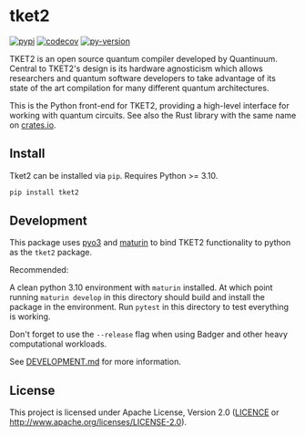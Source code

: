 # tket2

[![pypi][]](https://pypi.org/project/tket2/)
[![codecov][]](https://codecov.io/gh/CQCL/tket2)
[![py-version][]](https://pypi.org/project/tket2/)

  [codecov]: https://img.shields.io/codecov/c/gh/CQCL/tket2?logo=codecov
  [py-version]: https://img.shields.io/pypi/pyversions/tket2
  [pypi]: https://img.shields.io/pypi/v/tket2

TKET2 is an open source quantum compiler developed by Quantinuum. Central to
TKET2's design is its hardware agnosticism which allows researchers and
quantum software developers to take advantage of its state of the art
compilation for many different quantum architectures.

This is the Python front-end for TKET2, providing a high-level interface for working with quantum circuits.
See also the Rust library with the same name on [crates.io](https://crates.io/crates/tket2).


## Install

Tket2 can be installed via `pip`. Requires Python >= 3.10.

```sh
pip install tket2
```

## Development

This package uses [pyo3](https://pyo3.rs/v0.16.4/) and
[maturin](https://github.com/PyO3/maturin) to bind TKET2 functionality to
python as the `tket2` package.

Recommended:

A clean python 3.10 environment with `maturin` installed. At which point running
`maturin develop` in this directory should build and install the package in the
environment. Run `pytest` in this directory to test everything is working.

Don't forget to use the `--release` flag when using Badger and other heavy
computational workloads.

See [DEVELOPMENT.md] for more information.

  [DEVELOPMENT.md]: https://github.com/CQCL/tket2/blob/main/DEVELOPMENT.md


## License

This project is licensed under Apache License, Version 2.0 ([LICENCE][] or http://www.apache.org/licenses/LICENSE-2.0).

  [LICENCE]: ./LICENCE
